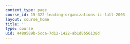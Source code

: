 ```yaml
---
content_type: page
course_id: 15-322-leading-organizations-ii-fall-2003
layout: course_home
title: ''
type: course
uid: 4489589b-5cca-7d12-1422-ab1d8b56138d
---
```

